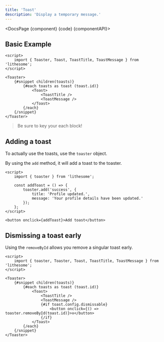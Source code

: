 ```yaml
---
title: 'Toast'
description: 'Display a temporary message.'
---
```


<script>
	import {DocsPage} from '$site/index.ts';

	import componentAPI from './api';
	import {default as component} from './component.svelte';
	import {default as code} from './component.svelte?raw';
</script>

<DocsPage {component} {code} {componentAPI}>

## Basic Example

```svelte
<script>
	import { Toaster, Toast, ToastTitle, ToastMessage } from 'lithesome';
</script>

<Toaster>
	{#snippet children(toasts)}
		{#each toasts as toast (toast.id)}
			<Toast>
				<ToastTitle />
				<ToastMessage />
			</Toast>
		{/each}
	{/snippet}
</Toaster>
```

> Be sure to key your each block!

## Adding a toast

To actually use the toasts, use the `toaster` object.

By using the `add` method, it will add a toast to the toaster.

```svelte
<script>
	import { toaster } from 'lithesome';

	const addToast = () => {
		toaster.add('success', {
			title: 'Profile updated.',
			message: 'Your profile details have been updated.'
		});
	};
</script>

<button onclick={addToast}>Add toast</button>
```

## Dismissing a toast early

Using the `removeById` allows you remove a singular toast early.

```svelte
<script>
	import { toaster, Toaster, Toast, ToastTitle, ToastMessage } from 'lithesome';
</script>

<Toaster>
	{#snippet children(toasts)}
		{#each toasts as toast (toast.id)}
			<Toast>
				<ToastTitle />
				<ToastMessage />
				{#if toast.config.dismissable}
					<button onclick={() => toaster.removeById(toast.id)}>x</button>
				{/if}
			</Toast>
		{/each}
	{/snippet}
</Toaster>
```

</DocsPage>
